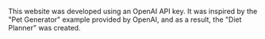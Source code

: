 This website was developed using an OpenAI API key. It was inspired by the "Pet Generator" example provided by OpenAI, and as a result, the "Diet Planner" was created.
<blockquote class="imgur-embed-pub" lang="en" data-id="a/Lem88Rw"  ><a href="//imgur.com/a/Lem88Rw"></a></blockquote><script async src="//s.imgur.com/min/embed.js" charset="utf-8"></script>
